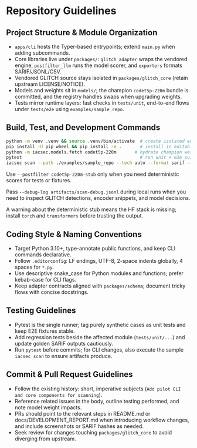 # Repository Guidelines

## Project Structure & Module Organization
- `apps/cli` hosts the Typer-based entrypoints; extend `main.py` when adding subcommands.
- Core libraries live under `packages/`: `glitch_adapter` wraps the vendored engine, `postfilter_llm` runs the model scorer, and `exporters` formats SARIF/JSONL/CSV.
- Vendored GLITCH source stays isolated in `packages/glitch_core` (retain upstream LICENSE/NOTICE).
- Models and weights sit in `models/`; the champion `codet5p-220m` bundle is committed, and the registry handles swaps when upgrading weights.
- Tests mirror runtime layers: fast checks in `tests/unit`, end-to-end flows under `tests/e2e` using `examples/sample_repo`.

## Build, Test, and Development Commands
```bash
python -m venv .venv && source .venv/bin/activate  # create isolated env
pip install -U pip wheel && pip install -e .       # install in editable mode
python -m iacsec.models.fetch codet5p-220m       # hydrate champion weights from Hugging Face
pytest                                             # run unit + e2e suites (-q via pyproject)
iacsec scan --path ./examples/sample_repo --tech auto --format sarif --out artifacts/iacsec.sarif
```

Use `--postfilter codet5p-220m-stub` only when you need deterministic scores for tests or fixtures.

Pass `--debug-log artifacts/scan-debug.jsonl` during local runs when you need to inspect GLITCH detections, encoder snippets, and model decisions.

A warning about the deterministic stub means the HF stack is missing; install `torch` and `transformers` before trusting the output.

## Coding Style & Naming Conventions
- Target Python 3.10+, type-annotate public functions, and keep CLI commands declarative.
- Follow `.editorconfig`: LF endings, UTF-8, 2-space indents globally, 4 spaces for `*.py`.
- Use descriptive snake_case for Python modules and functions; prefer kebab-case for CLI flags.
- Keep adapter contracts aligned with `packages/schema`; document tricky flows with concise docstrings.

## Testing Guidelines
- Pytest is the single runner; tag purely synthetic cases as unit tests and keep E2E fixtures stable.
- Add regression tests beside the affected module (`tests/unit/...`) and update golden SARIF outputs cautiously.
- Run `pytest` before commits; for CLI changes, also execute the sample `iacsec scan` to ensure artifacts produce.

## Commit & Pull Request Guidelines
- Follow the existing history: short, imperative subjects (`Add pilot CLI and core components for scanning`).
- Reference related issues in the body, outline testing performed, and note model weight impacts.
- PRs should point to the relevant steps in README.md or docs/DEVELOPMENT_REPORT.md when introducing workflow changes, and include screenshots or SARIF hashes as needed.
- Seek review for changes touching `packages/glitch_core` to avoid diverging from upstream.
